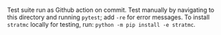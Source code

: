 Test suite run as Github action on commit. Test manually by navigating to this directory and running `pytest`; add `-re` for error messages. To install `stratmc` locally for testing, run: `python -m pip install -e stratmc`.
